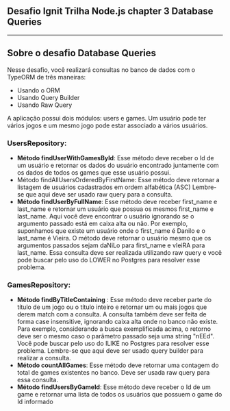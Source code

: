 ## Desafio Ignit Trilha Node.js chapter 3 Database Queries
***
## Sobre o desafio Database Queries
Nesse desafio, você realizará consultas no banco de dados com o TypeORM de três maneiras:
- Usando o ORM 
- Usando Query Builder
- Usando Raw Query

A aplicação possui dois módulos: users e games. Um usuário pode ter vários jogos e um mesmo jogo pode estar associado a vários usuários. 

### UsersRepository:
- **Método findUserWithGamesById**: Esse método deve receber o Id de um usuário e retornar os dados do usuário encontrado juntamente com os dados de todos os games que esse usuário possui.
- Método findAllUsersOrderedByFirstName: Esse método deve retornar a listagem de usuários cadastrados em ordem alfabética (ASC) Lembre-se que aqui deve ser usado raw query para a consulta.
- **Método findUserByFullName**: Esse método deve receber first_name e last_name e retornar um usuário que possua os mesmos first_name e last_name. Aqui você deve encontrar o usuário ignorando se o argumento passado está em caixa alta ou não. Por exemplo, suponhamos que existe um usuário onde o first_name é Danilo e o last_name é Vieira. O método deve retornar o usuário mesmo que os argumentos passados sejam daNiLo para first_name e vIeiRA para last_name. Essa consulta deve ser realizada utilizando raw query e você pode buscar pelo uso do LOWER no Postgres para resolver esse problema.

### GamesRepository:
- **Método findByTitleContaining** : Esse método deve receber parte do título de um jogo ou o título inteiro e retornar um ou mais jogos que derem match com a consulta. A  consulta também deve ser feita de forma case insensitive, ignorando caixa alta onde no banco não existe. Para exemplo, considerando a busca exemplificada acima, o retorno deve ser o mesmo caso o parâmetro passado seja uma string "nEEd". Você pode buscar pelo uso do ILIKE no Postgres para resolver esse problema. Lembre-se que aqui deve ser usado query builder para realizar a consulta.
- **Método countAllGames**: Esse método deve retornar uma contagem do total de games existentes no banco. Deve ser usada raw query para essa consulta.
- **Método findUsersByGameId**: Esse método deve receber o Id de um game e retornar uma lista de todos os usuários que possuem o game do Id informado
